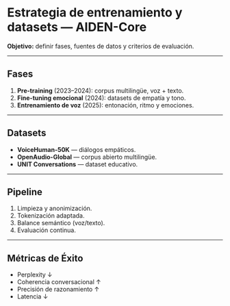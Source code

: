 # Estrategia de entrenamiento y datasets — AIDEN-Core

**Objetivo:** definir fases, fuentes de datos y criterios de evaluación.

---

## Fases
1. **Pre-training** (2023–2024): corpus multilingüe, voz + texto.  
2. **Fine-tuning emocional** (2024): datasets de empatía y tono.  
3. **Entrenamiento de voz** (2025): entonación, ritmo y emociones.

---

## Datasets
- **VoiceHuman-50K** — diálogos empáticos.  
- **OpenAudio-Global** — corpus abierto multilingüe.  
- **UNIT Conversations** — dataset educativo.  

---

## Pipeline
1. Limpieza y anonimización.  
2. Tokenización adaptada.  
3. Balance semántico (voz/texto).  
4. Evaluación continua.

---

## Métricas de Éxito
- Perplexity ↓  
- Coherencia conversacional ↑  
- Precisión de razonamiento ↑  
- Latencia ↓
